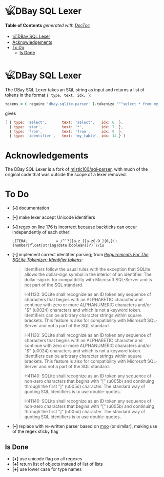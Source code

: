 
# 𓆤DBay SQL Lexer


<!-- START doctoc generated TOC please keep comment here to allow auto update -->
<!-- DON'T EDIT THIS SECTION, INSTEAD RE-RUN doctoc TO UPDATE -->
**Table of Contents**  *generated with [DocToc](https://github.com/thlorenz/doctoc)*

- [𓆤DBay SQL Lexer](#%F0%93%86%A4dbay-sql-lexer)
- [Acknowledgements](#acknowledgements)
- [To Do](#to-do)
  - [Is Done](#is-done)

<!-- END doctoc generated TOC please keep comment here to allow auto update -->



# 𓆤DBay SQL Lexer

The DBay SQL Lexer takes an SQL string as input and returns a list of tokens in the format `{ type, text,
idx, }`:

```coffee
tokens = ( require 'dbay-sqlite-parser' ).tokenize """select * from my_table"""
```

gives

```js
[ { type: 'select',       text: 'select',   idx: 0  },
  { type: 'star',         text: '*',        idx: 7  },
  { type: 'from',         text: 'from',     idx: 9  },
  { type: 'identifier',   text: 'my_table', idx: 14 } ]
```


# Acknowledgements

The DBay SQL Lexer is a fork of [mistic100/sql-parser](https://github.com/mistic100/sql-parser), with much
of the original code that was outside the scope of a lexer removed.


# To Do

* **[–]** documentation
* **[–]** make lexer accept Unicode identifiers
* **[–]** regex on line 176 is incorrect because backticks can occur independently of each other:

  ```
  LITERAL             = /^`?([a-z_][a-z0-9_]{0,}(:(number|float|string|date|boolean))?)`?/iu
  ```

* **[–]** implement correct identifier parsing; from [*Requirements For The SQLite Tokenizer: Identifier
  tokens*](https://www.sqlite.org/draft/tokenreq.html):

  > Identifiers follow the usual rules with the exception that SQLite allows the dollar-sign symbol in the
  > interior of an identifier. The dollar-sign is for compatibility with Microsoft SQL-Server and is not
  > part of the SQL standard.
  >
  > H41130: SQLite shall recognize as an ID token any sequence of characters that begins with an ALPHABETIC
  > character and continue with zero or more ALPHANUMERIC characters and/or "$" (u0024) characters and which
  > is not a keyword token. Identifiers can be arbitrary character strings within square brackets. This
  > feature is also for compatibility with Microsoft SQL-Server and not a part of the SQL standard.
  >
  > H41130: SQLite shall recognize as an ID token any sequence of characters that begins with an ALPHABETIC
  > character and continue with zero or more ALPHANUMERIC characters and/or "$" (u0024) characters and which
  > is not a keyword token. Identifiers can be arbitrary character strings within square brackets. This
  > feature is also for compatibility with Microsoft SQL-Server and not a part of the SQL standard.
  >
  > H41140: SQLite shall recognize as an ID token any sequence of non-zero characters that begins with "["
  > (u005b) and continuing through the first "]" (u005d) character. The standard way of quoting SQL
  > identifiers is to use double-quotes.
  >
  > H41140: SQLite shall recognize as an ID token any sequence of non-zero characters that begins with "["
  > (u005b) and continuing through the first "]" (u005d) character. The standard way of quoting SQL
  > identifiers is to use double-quotes.

* **[–]** replace with re-written parser based on [moo](https://github.com/no-context/moo) (or similar),
  making use of the regex stick`y` flag


## Is Done

* **[+]** use `u`nicode flag on all regexes
* **[+]** return list of objects instead of list of lists
* **[+]** use lower case for type names

